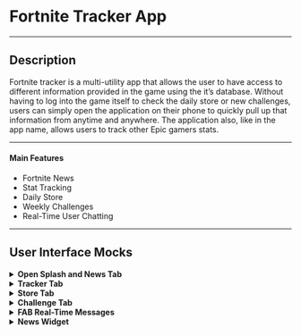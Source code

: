 # Fortnite Tracker App
----
## Description

Fortnite tracker is a multi-utility app that allows the user to have access to different information provided in the game using the it’s database. Without having to log into the game itself to check the daily store or new challenges, users can simply open the application on their phone to quickly pull up that information from anytime and anywhere. The application also, like in the app name, allows users to track other Epic gamers stats.

----

#### Main Features
  * Fortnite News
  * Stat Tracking
  * Daily Store
  * Weekly Challenges
  * Real-Time User Chatting
  
----
## User Interface Mocks

<details> 
 <summary><b>Open Splash and News Tab</b> </summary>
   <p>
<img  width="200" src="https://user-images.githubusercontent.com/41648600/56452596-5b095980-6300-11e9-9136-77a8d77557ba.PNG"><img  width="200" src="https://user-images.githubusercontent.com/41648600/56452675-cf90c800-6301-11e9-832d-91ff2ddd6ba3.PNG">
 </p>
 </details>

<details>
 <summary><b>Tracker Tab</b> </summary>
 <p>
  <img width="200" src="https://user-images.githubusercontent.com/41648600/56452665-cef83180-6301-11e9-865e-5d1dabe54282.PNG"><img width="200" src="https://user-images.githubusercontent.com/41648600/56452666-cef83180-6301-11e9-8347-c5fad8517596.PNG">
 </p>
 </details>

<details>
 <summary><b>Store Tab</b></summary>
 <p>
  <img width="200" src="https://user-images.githubusercontent.com/41648600/56452664-cef83180-6301-11e9-9b3f-2a6ac9eeaf29.PNG">
 </p>
</details>

<details>
 <summary><b>Challenge Tab</b></summary>
 <p>
  <img width="200" src="https://user-images.githubusercontent.com/41648600/56452667-cef83180-6301-11e9-8a96-65d8a2fb9a65.PNG"><img width="200" src="https://user-images.githubusercontent.com/41648600/56452668-cef83180-6301-11e9-958e-32667b8ba3ca.PNG">
<img width="200" src="https://user-images.githubusercontent.com/41648600/56452669-cef83180-6301-11e9-97eb-c1c3181a3e5e.PNG">
<img width="200" src="https://user-images.githubusercontent.com/41648600/56452670-cef83180-6301-11e9-8218-cbe807d0dd99.PNG">
 </p>
</details>

<details>
 <summary><b>FAB Real-Time Messages</b></summary>
 <p>
  <img width="200" src="https://user-images.githubusercontent.com/41648600/56452661-cef83180-6301-11e9-825c-29510e87a763.PNG">
 </p>
</details>

<details>
 <summary><b>News Widget</b></summary>
 <p>
  <img width="200" src="https://user-images.githubusercontent.com/41648600/56452676-cf90c800-6301-11e9-9c54-94a56aad6f88.PNG">

 </p>
</details>
